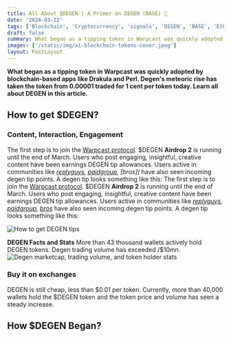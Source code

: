 ```yaml
---
title: All About $DEGEN | A Primer on DEGEN (BASE) 🎩
date: '2024-03-22'
tags: ['Blockchain', 'Cryptocurrency', 'signals', 'DEGEN', 'BASE', 'Ethereum', 'Crypto', 'Altcoins']
draft: false
summary: What began as a tipping token in Warpcast was quickly adopted by blockchain-based apps like Drakula and Perl. Degen's meteoric rise has taken the token from 0.00001 traded for 1 cent per token today. Learn all about the DEGEN token.
images: ['/static/img/ai-blockchain-tokens-cover.jpeg']
layout: PostLayout
---
```


**What began as a tipping token in Warpcast was quickly adopted by blockchain-based apps like Drakula and Perl. Degen's meteoric rise has taken the token from 0.00001 traded for 1 cent per token today. Learn all about DEGEN in this article.**

<TOCInline toc={props.toc} asDisclosure toHeading={3}/>

## How to get $DEGEN?

### Content, Interaction, Engagement

The first step is to join the [Warpcast protocol](https://warpcast.com/~/invite-page/349481?id=e4ec8dd2). \$DEGEN **Airdrop 2** is running until the end of March. Users who post engaging, insightful, creative content have been earnings DEGEN tip allowances. Users active in communities like _[replyguys](https://warpcast.com/~/channel/replyguys), [paidgroup](https://warpcast.com/~/channel/paidgroup), [bros](_ have also seen incoming degen tip points. A degen tip looks something like this:
The first step is to join the [Warpcast protocol](https://warpcast.com/~/invite-page/349481?id=e4ec8dd2). \$DEGEN **Airdrop 2** is running until the end of March. Users who post engaging, insightful, creative content have been earnings DEGEN tip allowances. Users active in communities like _[replyguys](https://warpcast.com/~/channel/replyguys), [paidgroup](https://warpcast.com/~/channel/paidgroup), [bros]()_ have also seen incoming degen tip points. A degen tip looks something like this:

![How to get DEGEN tips](/static/img/degen-tip-example.png)

**DEGEN Facts and Stats**
More than 43 thousand wallets actively hold DEGEN tokens. Degen trading volume has exceeded /$10mn.
![Degen marketcap, trading volume, and token holder stats](/static/img/degen-stats.png)

### Buy it on exchanges

DEGEN is still cheap, less than $0.01 per token. Currently, more than 40,000 wallets hold the $DEGEN token and the token price and volume has seen a steady increase.

## How $DEGEN Began?
